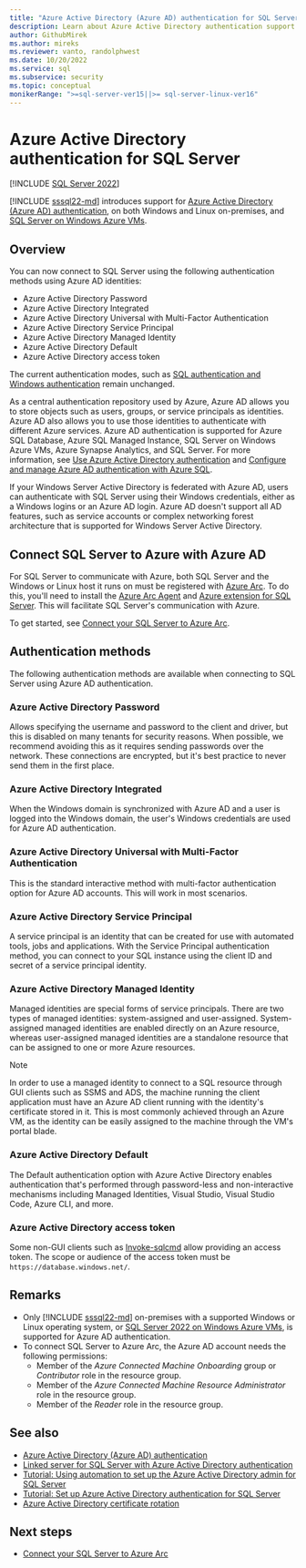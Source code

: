 ```yaml
---
title: "Azure Active Directory (Azure AD) authentication for SQL Server overview"
description: Learn about Azure Active Directory authentication support for SQL Server
author: GithubMirek
ms.author: mireks
ms.reviewer: vanto, randolphwest
ms.date: 10/20/2022
ms.service: sql
ms.subservice: security
ms.topic: conceptual
monikerRange: ">=sql-server-ver15||>= sql-server-linux-ver16"
---
```


# Azure Active Directory authentication for SQL Server

[!INCLUDE [SQL Server 2022](../../../includes/applies-to-version/sqlserver2022.md)]

[!INCLUDE [sssql22-md](../../../includes/sssql22-md.md)] introduces support for [Azure Active Directory (Azure AD) authentication](/azure/active-directory/authentication/overview-authentication), on both Windows and Linux on-premises, and [SQL Server on Windows Azure VMs](/azure/azure-sql/virtual-machines/windows/security-considerations-best-practices#azure-ad-authentication-preview).

## Overview

You can now connect to SQL Server using the following authentication methods using Azure AD identities:

- Azure Active Directory Password
- Azure Active Directory Integrated
- Azure Active Directory Universal with Multi-Factor Authentication
- Azure Active Directory Service Principal
- Azure Active Directory Managed Identity
- Azure Active Directory Default
- Azure Active Directory access token

The current authentication modes, such as [SQL authentication and Windows authentication](../choose-an-authentication-mode.md) remain unchanged.

As a central authentication repository used by Azure, Azure AD allows you to store objects such as users, groups, or service principals as identities. Azure AD also allows you to use those identities to authenticate with different Azure services. Azure AD authentication is supported for Azure SQL Database, Azure SQL Managed Instance, SQL Server on Windows Azure VMs, Azure Synapse Analytics, and SQL Server. For more information, see [Use Azure Active Directory authentication](/azure/azure-sql/database/authentication-aad-overview) and [Configure and manage Azure AD authentication with Azure SQL](/azure/azure-sql/database/authentication-aad-configure).

If your Windows Server Active Directory is federated with Azure AD, users can authenticate with SQL Server using their Windows credentials, either as a Windows logins or an Azure AD login. Azure AD doesn't support all AD features, such as service accounts or complex networking forest architecture that is supported for Windows Server Active Directory.

## Connect SQL Server to Azure with Azure AD

For SQL Server to communicate with Azure, both SQL Server and the Windows or Linux host it runs on must be registered with [Azure Arc](../../../sql-server/azure-arc/overview.md). To do this, you'll need to install the [Azure Arc Agent](/azure/azure-arc/servers/overview) and [Azure extension for SQL Server](../../../sql-server/azure-arc/overview.md). This will facilitate SQL Server's  communication with Azure.

To get started, see [Connect your SQL Server to Azure Arc](../../../sql-server/azure-arc/connect.md).

## Authentication methods

The following authentication methods are available when connecting to SQL Server using Azure AD authentication.

### Azure Active Directory Password

Allows specifying the username and password to the client and driver, but this is disabled on many tenants for security reasons. When possible, we recommend avoiding this as it requires sending passwords over the network. These connections are encrypted, but it's best practice to never send them in the first place.

### Azure Active Directory Integrated

When the Windows domain is synchronized with Azure AD and a user is logged into the Windows domain, the user's Windows credentials are used for Azure AD authentication.

### Azure Active Directory Universal with Multi-Factor Authentication

This is the standard interactive method with multi-factor authentication option for Azure AD accounts. This will work in most scenarios.

### Azure Active Directory Service Principal

A service principal is an identity that can be created for use with automated tools, jobs and applications. With the Service Principal authentication method, you can connect to your SQL instance using the client ID and secret of a service principal identity.

### Azure Active Directory Managed Identity

Managed identities are special forms of service principals. There are two types of managed identities: system-assigned and user-assigned. System-assigned managed identities are enabled directly on an Azure resource, whereas user-assigned managed identities are a standalone resource that can be assigned to one or more Azure resources.

> [!Note]
> In order to use a managed identity to connect to a SQL resource through GUI clients such as SSMS and ADS, the machine running the client application must have an Azure AD client running with the identity's certificate stored in it. This is most commonly achieved through an Azure VM, as the identity can be easily assigned to the machine through the VM's portal blade.

### Azure Active Directory Default

The Default authentication option with Azure Active Directory enables authentication that's performed through password-less and non-interactive mechanisms including Managed Identities, Visual Studio, Visual Studio Code, Azure CLI, and more. 

### Azure Active Directory access token

Some non-GUI clients such as [Invoke-sqlcmd](/powershell/module/sqlserver/invoke-sqlcmd) allow providing an access token. The scope or audience of the access token must be `https://database.windows.net/`.

## Remarks

- Only [!INCLUDE [sssql22-md](../../../includes/sssql22-md.md)] on-premises with a supported Windows or Linux operating system, or [SQL Server 2022 on Windows Azure VMs](/azure/azure-sql/virtual-machines/windows/security-considerations-best-practices#azure-ad-authentication-preview), is supported for Azure AD authentication.
- To connect SQL Server to Azure Arc, the Azure AD account needs the following permissions:
  - Member of the *Azure Connected Machine Onboarding* group or *Contributor* role in the resource group.
  - Member of the *Azure Connected Machine Resource Administrator* role in the resource group.
  - Member of the *Reader* role in the resource group.

## See also

- [Azure Active Directory (Azure AD) authentication](/azure/active-directory/authentication/overview-authentication)
- [Linked server for SQL Server with Azure Active Directory authentication](azure-ad-authentication-sql-server-linked-server.md)
- [Tutorial: Using automation to set up the Azure Active Directory admin for SQL Server](azure-ad-authentication-sql-server-automation-setup-tutorial.md)
- [Tutorial: Set up Azure Active Directory authentication for SQL Server](azure-ad-authentication-sql-server-setup-tutorial.md)
- [Azure Active Directory certificate rotation](../../../sql-server/azure-arc/rotate-azure-active-directory-certificates.md)

## Next steps

- [Connect your SQL Server to Azure Arc](../../../sql-server/azure-arc/connect.md)
